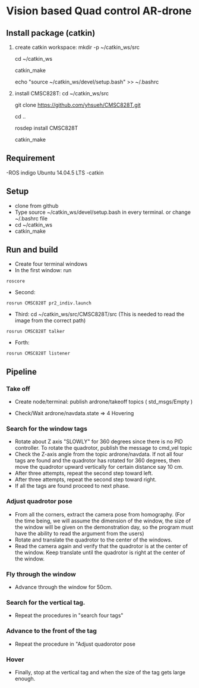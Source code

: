 # Vision based Quad control AR-drone

## Install package (catkin)
1. create catkin workspace:
	mkdir -p ~/catkin_ws/src

	cd ~/catkin_ws

	catkin_make

	echo "source ~/catkin_ws/devel/setup.bash" >> ~/.bashrc

2. install CMSC828T:
	cd ~/catkin_ws/src

	git clone https://github.com/yhsueh/CMSC828T.git

	cd ..

	rosdep install CMSC828T

	catkin_make	

## Requirement
-ROS indigo Ubuntu 14.04.5 LTS
-catkin

## Setup
* clone from github
* Type source ~/catkin_ws/devel/setup.bash in every terminal.
or change ~/.bashrc file
* cd ~/catkin_ws
* catkin_make

## Run and build
* Create four terminal windows
* In the first window: run 
```
roscore
```
* Second:
```
rosrun CMSC828T pr2_indiv.launch
```
* Third: 
cd ~/catkin_ws/src/CMSC828T/src (This is needed to read the image from the correct path)
```
rosrun CMSC828T talker
```
* Forth: 
```
rosrun CMSC828T listener
```

## Pipeline

### Take off 

* Create node/terminal:  publish ardrone/takeoff topics ( std_msgs/Empty )

* Check/Wait ardrone/navdata.state => 4 Hovering

### Search for the window tags

* Rotate about Z axis "SLOWLY" for 360 degrees since there is no PID controller. To rotate the quadrotor, publish the message to cmd_vel topic 
* Check the Z-axis angle from the topic ardrone/navdata. If not all four tags are found and the quadrotor has rotated for 360 degrees, then move the quadrotor upward vertically for certain distance say 10 cm.
* After three attempts, repeat the second step toward left.
* After three attempts, repeat the second step toward right.
* If all the tags are found proceed to next phase.

### Adjust quadrotor pose

* From all the corners, extract the camera pose from homography. (For the time being, we will assume the dimension of the window, the size of the window will be given on the demonstration day, so the program must have the ability to read the argument from the users)
* Rotate and translate the quadrotor to the center of the windows.
* Read the camera again and verify that the quadrotor is at the center of the window. Keep translate until the quadrotor is right at the center of the window.

### Fly through the window

* Advance through the window for 50cm.

### Search for the vertical tag.

* Repeat the procedures in "search four tags" 

### Advance to the front of the tag

* Repeat the procedure in "Adjust quadorotor pose

### Hover 

* Finally, stop at the vertical tag and when the size of the tag gets large enough.



